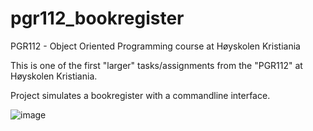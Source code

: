# pgr112_bookregister

PGR112 - Object Oriented Programming course at Høyskolen Kristiania

This is one of the first "larger" tasks/assignments from the "PGR112" at Høyskolen Kristiania.

Project simulates a bookregister with a commandline interface.

![image](https://user-images.githubusercontent.com/24465003/150107685-46398c25-fcc2-46c9-9e0f-71ae5ff7f431.png)
